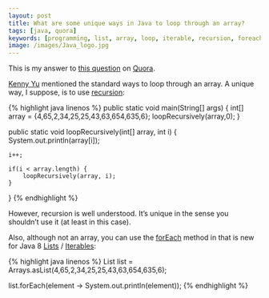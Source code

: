 ```yaml
---
layout: post
title: What are some unique ways in Java to loop through an array?
tags: [java, quora]
keywords: [programming, list, array, loop, iterable, recursion, foreach]
image: /images/Java_logo.jpg
---
```


This is my answer to [this question](https://www.quora.com/What-are-some-unique-ways-in-Java-to-loop-through-an-array) on [Quora](https://www.quora.com).

[Kenny Yu](https://www.quora.com/profile/Kenny-Yu-4) mentioned the standard ways to loop through an array. A unique way, I suppose, is to use [recursion](https://www.google.com/search?q=recursion):

{% highlight java linenos %}
public static void main(String[] args) {
    int[] array = {4,65,2,34,25,25,43,63,654,635,6};
    loopRecursively(array,0);
}

public static void loopRecursively(int[] array, int i) {
    System.out.println(array[i]);

    i++;

    if(i < array.length) {
        loopRecursively(array, i);
    }
}
{% endhighlight %}

However, recursion is well understood. It’s unique in the sense you shouldn’t use it (at least in this case).

Also, although not an array, you can use the [forEach](https://docs.oracle.com/javase/8/docs/api/java/lang/Iterable.html#forEach-java.util.function.Consumer-) method in that is new for Java 8 [Lists](https://docs.oracle.com/javase/8/docs/api/java/util/List.html) / [Iterables](https://docs.oracle.com/javase/8/docs/api/java/lang/Iterable.html):

{% highlight java linenos %}
List list = Arrays.asList(4,65,2,34,25,25,43,63,654,635,6);

list.forEach(element -> System.out.println(element));
{% endhighlight %}
